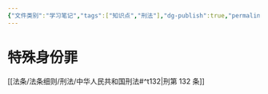 ```yaml
---
{"文件类别":"学习笔记","tags":["知识点","刑法"],"dg-publish":true,"permalink":"/学习笔记studyup/刑总/铁路职工/","dgPassFrontmatter":true,"created":"2024-11-02T10:44:26.868+08:00","updated":"2024-11-02T10:45:01.823+08:00"}
---
```


# 特殊身份罪
[[法条/法条细则/刑法/中华人民共和国刑法#^t132\|刑第 132 条]]